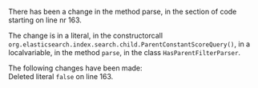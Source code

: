 There has been a change in the method parse, in the section of code starting on line nr 163.
  
The change is in a literal, in the constructorcall ```org.elasticsearch.index.search.child.ParentConstantScoreQuery()```, in a localvariable, in the method ```parse```, in the class ```HasParentFilterParser```.
  
The following changes have been made:  
Deleted literal ```false``` on line 163.  
